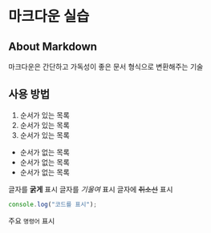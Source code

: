 # 마크다운 실습

## About Markdown

마크다운은 간단하고 가독성이 좋은 문서 형식으로 변환해주는 기술

## 사용 방법

1. 순서가 있는 목록
2. 순서가 있는 목록
3. 순서가 있는 목록

- 순서가 없는 목록
- 순서가 없는 목록
- 순서가 없는 목록

글자를 **굵게** 표시
글자를 _기울여_ 표시
글자에 ~~취소선~~ 표시

```javascript
console.log("코드를 표시");
```

주요 `명령어` 표시
